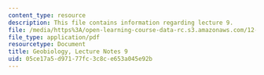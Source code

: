 ```yaml
---
content_type: resource
description: This file contains information regarding lecture 9.
file: /media/https%3A/open-learning-course-data-rc.s3.amazonaws.com/12-007-geobiology-spring-2013/05ce17a5d97177fc3c8ce653a045e92b_MIT12_007S13_Lec9.pdf
file_type: application/pdf
resourcetype: Document
title: Geobiology, Lecture Notes 9
uid: 05ce17a5-d971-77fc-3c8c-e653a045e92b
---
```

